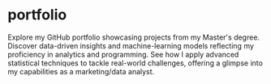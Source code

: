 # portfolio
Explore my GitHub portfolio showcasing projects from my Master's degree. Discover data-driven insights and machine-learning models reflecting my proficiency in analytics and programming. See how I apply advanced statistical techniques to tackle real-world challenges, offering a glimpse into my capabilities as a marketing/data analyst.
